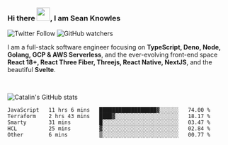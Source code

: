 ### Hi there <img src="https://raw.githubusercontent.com/MartinHeinz/MartinHeinz/master/wave.gif" width="30" />, I am Sean Knowles

![Twitter Follow](https://img.shields.io/twitter/follow/JuniorDEVed?style=social)  ![GitHub watchers](https://img.shields.io/github/watchers/JuniorDEVed/JuniorDEVed?style=social)

 I am a full-stack software engineer focusing on **TypeScript, Deno, Node, Golang, GCP & AWS Serverless**, and the ever-evolving front-end space **React 18+, React Three Fiber, Threejs, React Native, NextJS**, and the beautiful **Svelte**.
 
 <br>
 
 ![Catalin's GitHub stats](https://github-readme-stats.vercel.app/api?username=algoflows&theme=vue-dark)
 
 <!--START_SECTION:waka-->

```text
JavaScript   11 hrs 6 mins   ██████████████████▓░░░░░░   74.00 %
Terraform    2 hrs 43 mins   ████▓░░░░░░░░░░░░░░░░░░░░   18.17 %
Smarty       31 mins         █░░░░░░░░░░░░░░░░░░░░░░░░   03.47 %
HCL          25 mins         ▓░░░░░░░░░░░░░░░░░░░░░░░░   02.84 %
Other        6 mins          ▒░░░░░░░░░░░░░░░░░░░░░░░░   00.77 %
```

<!--END_SECTION:waka-->
